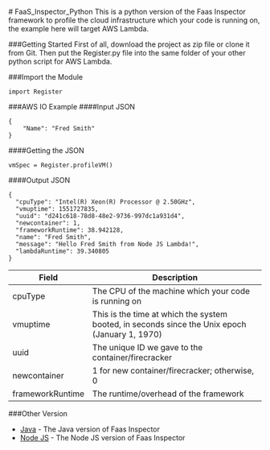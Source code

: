 ﻿﻿﻿﻿﻿﻿﻿﻿# FaaS_Inspector_PythonThis is a python version of the Faas Inspector framework to profile the cloud infrastructure which your code is running on, the example here will target AWS Lambda.###Getting StartedFirst of all, download the project as zip file or clone it from Git. Then put the Register.py file into the same folder of your other python script for AWS Lambda.###Import the Module```import Register```###AWS IO Example####Input JSON```{	"Name": "Fred Smith"}```####Getting the JSON```vmSpec = Register.profileVM()```####Output JSON```{  "cpuType": "Intel(R) Xeon(R) Processor @ 2.50GHz",  "vmuptime": 1551727835,  "uuid": "d241c618-78d8-48e2-9736-997dc1a931d4",  "newcontainer": 1,  "frameworkRuntime": 38.942128,  "name": "Fred Smith",  "message": "Hello Fred Smith from Node JS Lambda!",  "lambdaRuntime": 39.340805}```| **Field** | **Description** || --------- | --------------- || cpuType | The CPU of the machine which your code is running on|| vmuptime | This is the time at which the system booted, in seconds since the Unix epoch (January 1, 1970)|| uuid | The unique ID we gave to the container/firecracker|| newcontainer | 1 for new container/firecracker; otherwise, 0|| frameworkRuntime | The runtime/overhead of the framework|###Other Version* [Java](https://github.com/wlloyduw/faas_inspector) - The Java version of Faas Inspector* [Node JS](https://github.com/shuwen123/Faas_Inspector_NodeJS) - The Node JS version of Faas Inspector